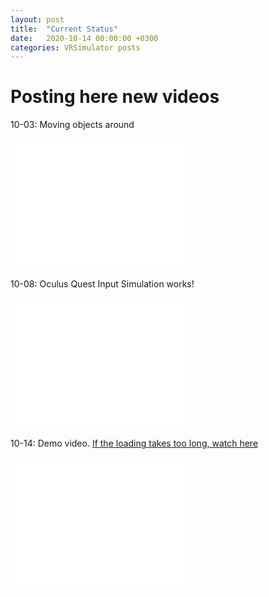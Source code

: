 ```yaml
---
layout: post
title:  "Current Status"
date:   2020-10-14 00:00:00 +0300
categories: VRSimulator posts
---
```

# Posting here new videos

10-03: Moving objects around

<iframe width="280" height="210" src="/files/Recordings/201003.mp4" frameborder="0" allowfullscreen></iframe>


10-08: Oculus Quest Input Simulation works!
<iframe width="280" height="210" src="/files/Recordings/201008.mp4" frameborder="0" allowfullscreen></iframe>

10-14: Demo video. [If the loading takes too long, watch here](https://www.bilibili.com/video/BV1mK4y1f7FL?from=search&seid=2714519419091722950)
<iframe width="280" height="210" src="/files/Recordings/201014.mp4" frameborder="0" allowfullscreen></iframe>
